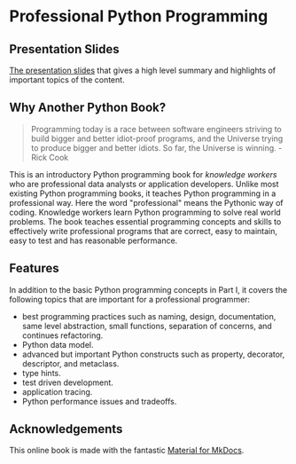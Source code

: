 # Professional Python Programming

## Presentation Slides

[The presentation slides](slides.md) that gives a high level summary and highlights of important topics of the content.

## Why Another Python Book?

> Programming today is a race between software engineers striving to build bigger and better idiot-proof programs, and the Universe trying to produce bigger and better idiots. So far, the Universe is winning. - Rick Cook

This is an introductory Python programming book for _knowledge workers_ who are professional data analysts or application developers. Unlike most existing Python programming books, it teaches Python programming in a professional way. Here the word "professional" means the Pythonic way of coding. Knowledge workers learn Python programming to solve real world problems. The book teaches essential programming concepts and skills to effectively write professional programs that are correct, easy to maintain, easy to test and has reasonable performance.

## Features

In addition to the basic Python programming concepts in Part I, it covers the following topics that are important for a professional programmer:

- best programming practices such as naming, design, documentation, same level abstraction, small functions, separation of concerns, and continues refactoring.
- Python data model.
- advanced but important Python constructs such as property, decorator, descriptor, and metaclass.
- type hints.
- test driven development.
- application tracing.
- Python performance issues and tradeoffs.

## Acknowledgements

This online book is made with the fantastic [Material for MkDocs](https://squidfunk.github.io/mkdocs-material/).
